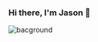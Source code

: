 ### Hi there, I'm Jason 👋

![bacground](https://i.pinimg.com/originals/03/a2/b4/03a2b4aef7146f43beb960ac470b08d8.jpg)

<!--
**JUC24/JUC24** is a ✨ _special_ ✨ repository because its `README.md` (this file) appears on your GitHub profile.

Here are some ideas to get you started:

- 🔭 I’m currently working on ...
- 🌱 I’m currently learning ...
- 👯 I’m looking to collaborate on ...
- 🤔 I’m looking for help with ...
- 💬 Ask me about ...
- 📫 How to reach me: ...
- 😄 Pronouns: ...
- ⚡ Fun fact: ...
-->

